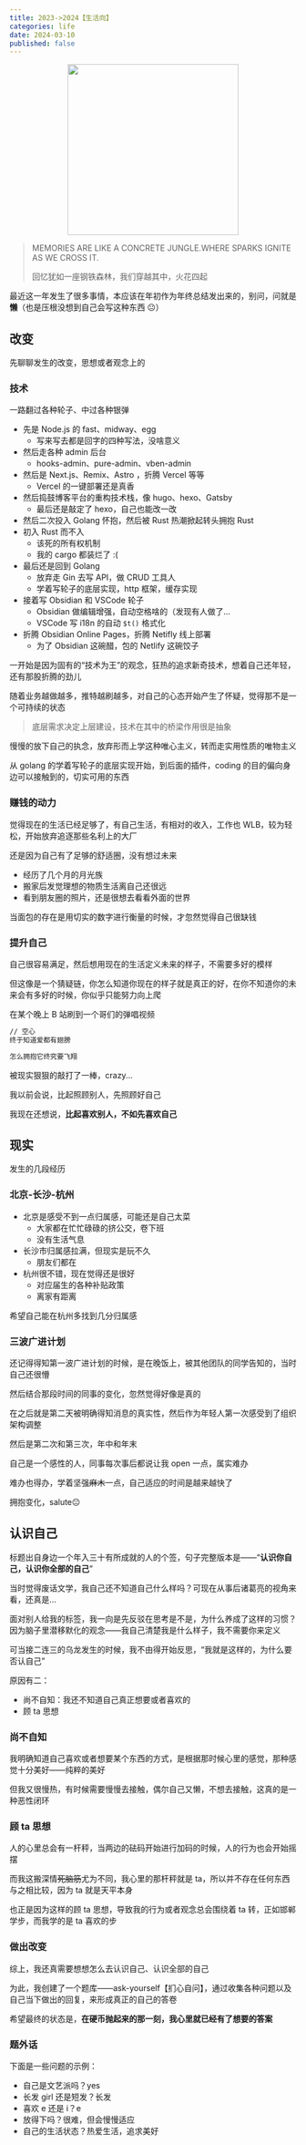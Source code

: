 ```yaml
---
title: 2023->2024【生活向】
categories: life
date: 2024-03-10
published: false
---
```


<div style="display: flex;justify-content: center">
<img src="https://cdn.jsdelivr.net/gh/jiechen257/personal-gallery@main/img/202403111359082.png" style="height: 300px;">
</div>

> MEMORIES ARE LIKE A CONCRETE JUNGLE.WHERE SPARKS IGNITE AS WE CROSS IT.
>
> 回忆犹如一座钢铁森林，我们穿越其中，火花四起

最近这一年发生了很多事情，本应该在年初作为年终总结发出来的，别问，问就是**懒**（也是压根没想到自己会写这种东西 😐）

## 改变

先聊聊发生的改变，思想或者观念上的

### 技术

一路翻过各种轮子、中过各种银弹

- 先是 Node.js 的 fast、midway、egg
  - 写来写去都是回字的四种写法，没啥意义
- 然后走各种 admin 后台
  - hooks-admin、pure-admin、vben-admin
- 然后是 Next.js、Remix、Astro ，折腾 Vercel 等等
  - Vercel 的一键部署还是真香
- 然后捣鼓博客平台的重构技术栈，像 hugo、hexo、Gatsby
  - 最后还是敲定了 hexo，自己也能改一改
- 然后二次投入 Golang 怀抱，然后被 Rust 热潮掀起转头拥抱 Rust
- 初入 Rust 而不入
  - 该死的所有权机制
  - 我的 cargo 都装烂了 :(
- 最后还是回到 Golang
  - 放弃走 Gin 去写 API，做 CRUD 工具人
  - 学着写轮子的底层实现，http 框架，缓存实现
- 接着写 Obsidian 和 VSCode 轮子
  - Obsidian 做编辑增强，自动空格啥的（发现有人做了...
  - VSCode 写 i18n 的自动 `$t()` 格式化
- 折腾 Obsidian Online Pages，折腾 Netifly 线上部署
  - 为了 Obsidian 这碗醋，包的 Netlify 这碗饺子

一开始是因为固有的“技术为王”的观念，狂热的追求新奇技术，想着自己还年轻，还有那股折腾的劲儿

随着业务越做越多，推特越刷越多，对自己的心态开始产生了怀疑，觉得那不是一个可持续的状态

> 底层需求决定上层建设，技术在其中的桥梁作用很是抽象

慢慢的放下自己的执念，放弃形而上学这种唯心主义，转而走实用性质的唯物主义

从 golang 的学着写轮子的底层实现开始，到后面的插件，coding 的目的偏向身边可以接触到的，切实可用的东西

### 赚钱的动力

觉得现在的生活已经足够了，有自己生活，有相对的收入，工作也 WLB，较为轻松，开始放弃追逐那些名利上的大厂

还是因为自己有了足够的舒适圈，没有想过未来

- 经历了几个月的月光族
- 搬家后发觉理想的物质生活离自己还很远
- 看到朋友圈的照片，还是很想去看看外面的世界

当面包的存在是用切实的数字进行衡量的时候，才忽然觉得自己很缺钱

### 提升自己

自己很容易满足，然后想用现在的生活定义未来的样子，不需要多好的模样

但这像是一个猜疑链，你怎么知道你现在的样子就是真正的好，在你不知道你的未来会有多好的时候，你似乎只能努力向上爬

在某个晚上 B 站刷到一个哥们的弹唱视频

```txt
// 空心
终于知道爱都有翅膀

怎么拥抱它终究要飞翔
```

被现实狠狠的敲打了一棒，crazy...

我以前会说，比起照顾别人，先照顾好自己

我现在还想说，**比起喜欢别人，不如先喜欢自己**

## 现实

发生的几段经历

### 北京-长沙-杭州

- 北京是感受不到一点归属感，可能还是自己太菜
  - 大家都在忙忙碌碌的挤公交，卷下班
  - 没有生活气息
- 长沙市归属感拉满，但现实是玩不久
  - 朋友们都在
- 杭州很不错，现在觉得还是很好
  - 对应届生的各种补贴政策
  - 离家有距离

希望自己能在杭州多找到几分归属感

### 三波广进计划

还记得得知第一波广进计划的时候，是在晚饭上，被其他团队的同学告知的，当时自己还很懵

然后结合那段时间的同事的变化，忽然觉得好像是真的

在之后就是第二天被明确得知消息的真实性，然后作为年轻人第一次感受到了组织架构调整

然后是第二次和第三次，年中和年末

自己是一个感性的人，同事每次事后都说让我 open 一点，属实难办

难办也得办，学着坚强~~麻木~~一点，自己适应的时间是越来越快了

拥抱变化，salute😐

## 认识自己
标题出自身边一个年入三十有所成就的人的个签，句子完整版本是——“**认识你自己，认识你全部的自己**”

当时觉得废话文学，我自己还不知道自己什么样吗？可现在从事后诸葛亮的视角来看，还真是...

面对别人给我的标签，我一向是先反驳在思考是不是，为什么养成了这样的习惯？因为脑子里潜移默化的观念——我自己清楚我是什么样子，我不需要你来定义

可当接二连三的乌龙发生的时候，我不由得开始反思，“我就是这样的，为什么要否认自己”

原因有二：

- 尚不自知：我还不知道自己真正想要或者喜欢的
- 顾 ta 思想

### 尚不自知

我明确知道自己喜欢或者想要某个东西的方式，是根据那时候心里的感觉，那种感觉十分美好——纯粹的美好

但我又很慢热，有时候需要慢慢去接触，偶尔自己又懒，不想去接触，这真的是一种恶性闭环

### 顾 ta 思想

人的心里总会有一杆秤，当两边的砝码开始进行加码的时候，人的行为也会开始摇摆

而我这搬深情~~死脑筋~~尤为不同，我心里的那杆秤就是 ta，所以并不存在任何东西与之相比较，因为 ta 就是天平本身

也正是因为这样的顾 ta 思想，导致我的行为或者观念总会围绕着 ta 转，正如邯郸学步，而我学的是 ta 喜欢的步

### 做出改变

综上，我还真需要想想怎么去认识自己、认识全部的自己

为此，我创建了一个题库——ask-yourself【扪心自问】，通过收集各种问题以及自己当下做出的回复，来形成真正的自己的答卷

希望最终的状态是，**在硬币抛起来的那一刻，我心里就已经有了想要的答案**

### 题外话

下面是一些问题的示例：

- 自己是文艺派吗？yes
- 长发 girl 还是短发？长发
- 喜欢 e 还是 i？e
- 放得下吗？很难，但会慢慢适应
- 自己的生活状态？热爱生活，追求美好
